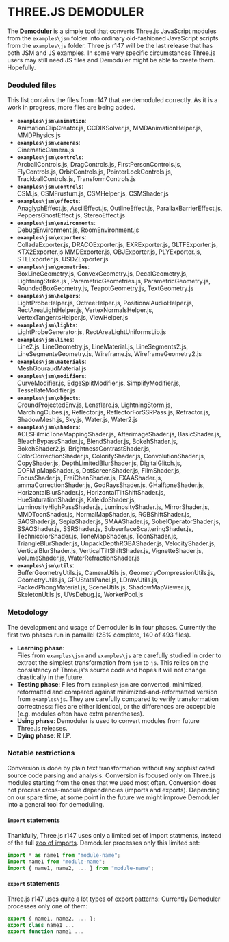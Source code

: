 # THREE.JS DEMODULER

The [**Demoduler**](https://boytchev.github.io/demoduler/) is a simple tool that
converts Three.js JavaScript modules from the `examples\jsm` folder into ordinary
old-fashioned JavaScript scripts from the `examples\js` folder. Three.js r147
will be the last release that has both JSM and JS examples. In some very specific
circumstances Three.js users may still need JS files and Demoduler might be
able to create them. Hopefully.


### Deoduled files

This list contains the files from r147 that are demoduled correctly. As it is a
work in progress, more files are being added.

- **`examples\jsm\animation`**:<br>
	AnimationClipCreator.js, CCDIKSolver.js, MMDAnimationHelper.js, MMDPhysics.js
- **`examples\jsm\cameras`**:<br>
	CinematicCamera.js
- **`examples\jsm\controls`**:<br>
	ArcballControls.js, DragControls.js, FirstPersonControls.js, FlyControls.js,
	OrbitControls.js, PointerLockControls.js, TrackballControls.js, TransformControls.js
- **`examples\jsm\controls`**:<br>
	CSM.js, CSMFrustum.js, CSMHelper.js, CSMShader.js
- **`examples\jsm\effects`**:<br>
	AnaglyphEffect.js, AsciiEffect.js, OutlineEffect.js, ParallaxBarrierEffect.js,
	PeppersGhostEffect.js, StereoEffect.js
- **`examples\jsm\environments`**:<br>
	DebugEnvironment.js, RoomEnvironment.js
- **`examples\jsm\exporters`**:<br>
	ColladaExporter.js, DRACOExporter.js, EXRExporter.js, GLTFExporter.js, KTX2Exporter.js
	MMDExporter.js, OBJExporter.js, PLYExporter.js, STLExporter.js, USDZExporter.js
- **`examples\jsm\geometries`**:<br>
	BoxLineGeometry.js, ConvexGeometry.js, DecalGeometry.js, LightningStrike.js ,
	ParametricGeometries.js, ParametricGeometry.js, RoundedBoxGeometry.js,
	TeapotGeometry.js, TextGeometry.js
- **`examples\jsm\helpers`**:<br>
	LightProbeHelper.js, OctreeHelper.js, PositionalAudioHelper.js, RectAreaLightHelper.js,
	VertexNormalsHelper.js, VertexTangentsHelper.js, ViewHelper.js
- **`examples\jsm\lights`**:<br>
	LightProbeGenerator.js, RectAreaLightUniformsLib.js
- **`examples\jsm\lines`**:<br>
	Line2.js, LineGeometry.js, LineMaterial.js, LineSegments2.js, LineSegmentsGeometry.js,
	Wireframe.js, WireframeGeometry2.js
- **`examples\jsm\materials`**:<br>
	MeshGouraudMaterial.js
- **`examples\jsm\modifiers`**:<br>
	CurveModifier.js, EdgeSplitModifier.js, SimplifyModifier.js, TessellateModifier.js
- **`examples\jsm\objects`**:<br>
	GroundProjectedEnv.js, Lensflare.js, LightningStorm.js, MarchingCubes.js, 
	Reflector.js, ReflectorForSSRPass.js, Refractor.js, ShadowMesh.js, Sky.js,
	Water.js, Water2.js
- **`examples\jsm\shaders`**:<br>
	ACESFilmicToneMappingShader.js, AfterimageShader.js, BasicShader.js, BleachBypassShader.js, BlendShader.js, BokehShader.js, BokehShader2.js, BrightnessContrastShader.js, ColorCorrectionShader.js, ColorifyShader.js, ConvolutionShader.js, CopyShader.js, DepthLimitedBlurShader.js, DigitalGlitch.js, DOFMipMapShader.js, DotScreenShader.js, FilmShader.js, FocusShader.js, FreiChenShader.js, FXAAShader.js, ammaCorrectionShader.js, GodRaysShader.js, GHalftoneShader.js, HorizontalBlurShader.js, HorizontalTiltShiftShader.js, HueSaturationShader.js, KaleidoShader.js, LuminosityHighPassShader.js, LuminosityShader.js, MirrorShader.js, MMDToonShader.js, NormalMapShader.js, RGBShiftShader.js, SAOShader.js, SepiaShader.js, SMAAShader.js, SobelOperatorShader.js, SSAOShader.js, SSRShader.js, SubsurfaceScatteringShader.js, TechnicolorShader.js, ToneMapShader.js, ToonShader.js, TriangleBlurShader.js, UnpackDepthRGBAShader.js, VelocityShader.js, VerticalBlurShader.js, VerticalTiltShiftShader.js, VignetteShader.js, VolumeShader.js, WaterRefractionShader.js
- **`examples\jsm\utils`**:<br>
	BufferGeometryUtils.js, CameraUtils.js, GeometryCompressionUtils.js, GeometryUtils.js, GPUStatsPanel.js, LDrawUtils.js, PackedPhongMaterial.js, SceneUtils.js, ShadowMapViewer.js, SkeletonUtils.js, UVsDebug.js, WorkerPool.js





### Metodology

The development and usage of Demoduler is in four phases. Currently the first
two phases run in parrallel (28% complete, 140 of 493 files).

- **Learning phase**:<br>Files from `examples\jsm` and `examples\js` are carefully
studied in order to extract the simplest transformation from `jsm` to `js`. This
relies on the consistency of Three.js's source code and hopes it will not change
drastically in the future.
- **Testing phase**: Files from `examples\jsm` are converted, minimized, reformatted
and compared against minimized-and-reformatted version from `examples\js`. They
are carefully compared to verify transformation correctness: files are either
identical, or the differences are acceptible (e.g. modules often have extra
parentheses).
- **Using phase**: Demoduler is used to convert modules from future Three.js
releases.
- **Dying phase**: R.I.P.


### Notable restrictions

Conversion is done by plain text transformation without any sophisticated source
code parsing and analysis. Conversion is focused only on Three.js modules starting
from the ones that we used most often. Conversion does not process cross-module
dependencies (imports and exports). Depending on our spare time, at some point
in the future we might improve Demoduler into a general tool for demoduling.


#### `import` statements

Thankfully, Three.js r147 uses only a limited set of import statments, instead
of the full [zoo of imports](https://developer.mozilla.org/en-US/docs/Web/JavaScript/Reference/Statements/import).
Demoduler processes only this limited set:

```js
import * as name1 from "module-name";
import name1 from "module-name";
import { name1, name2, ... } from "module-name";
```

#### `export` statements

Three.js r147 uses quite a lot types of [export patterns](https://developer.mozilla.org/en-US/docs/Web/JavaScript/Reference/Statements/export):
Currently Demoduler processes only one of them:
```js
export { name1, name2, ... };
export class name1 ...
export function name1 ...
```

<!--
```js
export { name1, name2, ... };
export class name { ...
export class name1 extends name2 { ...
export function name ( ...
export { name as default };
export let name = ...
export const name = ...
export default name;
export * from 'module-name';
export { name } from 'module-name';
export { default as name } from 'module-name';
```
-->


